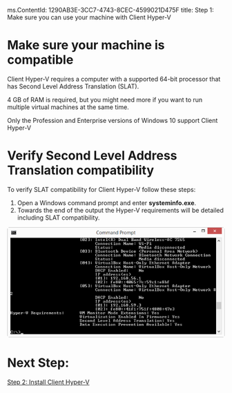 ms.ContentId: 1290AB3E-3CC7-4743-8CEC-4599021D475F
title: Step 1: Make sure you can use your machine with Client Hyper-V

# Make sure your machine is compatible #

Client Hyper-V requires a computer with a supported 64-bit processor that has Second Level Address Translation (SLAT). 

4 GB of RAM is required, but you might need more if you want to run multiple virtual machines at the same time.

Only the Profession and Enterprise versions of Windows 10 support Client Hyper-V

# Verify Second Level Address Translation compatibility #

To verify SLAT compatibility for Client Hyper-V follow these steps:

1. Open a Windows command prompt and enter **systeminfo.exe**.
2. Towards the end of the output the Hyper-V requirements will be detailed including SLAT compatibility.

![](media\systeminfo.png)

# Next Step: #
[Step 2: Install Client Hyper-V](step2.md)